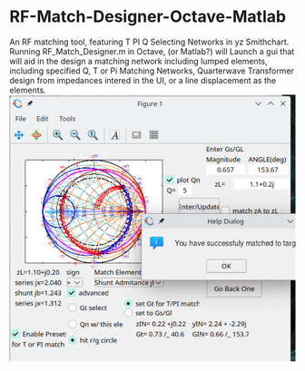 # RF-Match-Designer-Octave-Matlab
An RF matching tool, featuring T PI Q Selecting Networks in yz Smithchart.  Running RF_Match_Designer.m in Octave, (or Matlab?) will Launch a gui that will aid in the design a matching network including lumped elements, including specified Q, T or Pi Matching Networks, Quarterwave Transformer design from impedances intered in the UI, or a line displacement as the elements.
![Alt text](Screenshot_20231012_005042.png)
